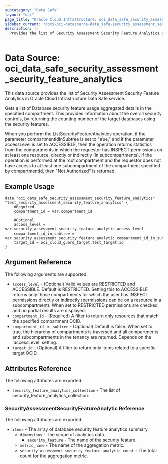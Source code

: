 ```yaml
---
subcategory: "Data Safe"
layout: "oci"
page_title: "Oracle Cloud Infrastructure: oci_data_safe_security_assessment_security_feature_analytics"
sidebar_current: "docs-oci-datasource-data_safe-security_assessment_security_feature_analytics"
description: |-
  Provides the list of Security Assessment Security Feature Analytics in Oracle Cloud Infrastructure Data Safe service
---
```


# Data Source: oci_data_safe_security_assessment_security_feature_analytics
This data source provides the list of Security Assessment Security Feature Analytics in Oracle Cloud Infrastructure Data Safe service.

Gets a list of Database security feature usage aggregated details in the specified compartment. This provides information about the
overall security controls, by returning the counting number of the target databases using the security features.

When you perform the ListSecurityFeatureAnalytics operation, if the parameter compartmentIdInSubtree is set to "true," and if the
parameter accessLevel is set to ACCESSIBLE, then the operation returns statistics from the compartments in which the requestor has INSPECT
permissions on at least one resource, directly or indirectly (in subcompartments). If the operation is performed at the
root compartment and the requestor does not have access to at least one subcompartment of the compartment specified by
compartmentId, then "Not Authorized" is returned.


## Example Usage

```hcl
data "oci_data_safe_security_assessment_security_feature_analytics" "test_security_assessment_security_feature_analytics" {
	#Required
	compartment_id = var.compartment_id

	#Optional
	access_level = var.security_assessment_security_feature_analytic_access_level
	compartment_id_in_subtree = var.security_assessment_security_feature_analytic_compartment_id_in_subtree
	target_id = oci_cloud_guard_target.test_target.id
}
```

## Argument Reference

The following arguments are supported:

* `access_level` - (Optional) Valid values are RESTRICTED and ACCESSIBLE. Default is RESTRICTED. Setting this to ACCESSIBLE returns only those compartments for which the user has INSPECT permissions directly or indirectly (permissions can be on a resource in a subcompartment). When set to RESTRICTED permissions are checked and no partial results are displayed. 
* `compartment_id` - (Required) A filter to return only resources that match the specified compartment OCID.
* `compartment_id_in_subtree` - (Optional) Default is false. When set to true, the hierarchy of compartments is traversed and all compartments and subcompartments in the tenancy are returned. Depends on the 'accessLevel' setting. 
* `target_id` - (Optional) A filter to return only items related to a specific target OCID.


## Attributes Reference

The following attributes are exported:

* `security_feature_analytics_collection` - The list of security_feature_analytics_collection.

### SecurityAssessmentSecurityFeatureAnalytic Reference

The following attributes are exported:

* `items` - The array of database security feature analytics summary.
	* `dimensions` - The scope of analytics data.
		* `security_feature` - The name of the security feature.
	* `metric_name` - The name of the aggregation metric.
	* `security_assessment_security_feature_analytic_count` - The total count for the aggregation metric.

